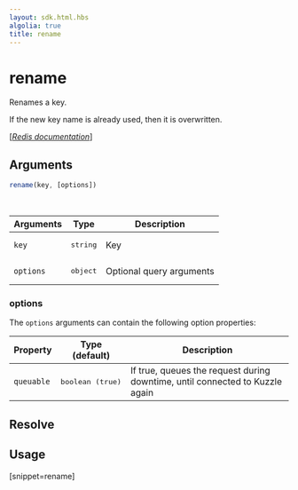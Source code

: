 ```yaml
---
layout: sdk.html.hbs
algolia: true
title: rename
---
```


# rename


Renames a key.

If the new key name is already used, then it is overwritten.

[[_Redis documentation_]](https://redis.io/commands/rename)

## Arguments

```js
rename(key, [options])

```

<br/>

| Arguments    | Type    | Description |
|--------------|---------|-------------|
| `key` | <pre>string</pre> | Key |
| ``options`` | <pre>object</pre> | Optional query arguments |

### options

The `options` arguments can contain the following option properties:

| Property   | Type (default)   | Description                       |
| ---------- | ------- | --------------------------------- |
| `queuable` | <pre>boolean (true)</pre> | If true, queues the request during downtime, until connected to Kuzzle again |

## Resolve

## Usage

[snippet=rename]
